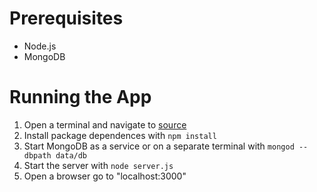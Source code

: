 # Prerequisites
- Node.js
- MongoDB

# Running the App
1. Open a terminal and navigate to [source](/source)
2. Install package dependences with ```npm install```
3. Start MongoDB as a service or on a separate terminal with ```mongod --dbpath data/db```
4. Start the server with ```node server.js```
5. Open a browser go to "localhost:3000"
